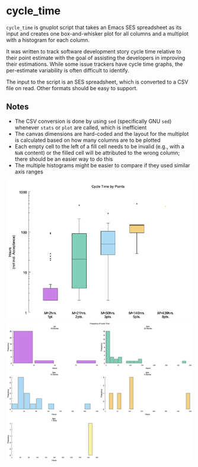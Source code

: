 cycle_time
==========

`cycle_time` is gnuplot script that takes an Emacs SES spreadsheet as its input and creates one box-and-whisker plot for all columns and a multiplot with a histogram for each column.

It was written to track software development story cycle time relative to their point estimate with the goal of assisting the developers in improving their estimations. While some issue trackers have cycle time graphs, the per-estimate variability is often difficult to identify.

The input to the script is an SES spreadsheet, which is converted to a CSV file on read. Other formats should be easy to support.

Notes
-----

- The CSV conversion is done by using `sed` (specifically GNU `sed`) whenever `stats` or `plot` are called, which is inefficient
- The canvas dimensions are hard-coded and the layout for the multiplot is calculated based on how many columns are to be plotted
- Each empty cell to the left of a fill cell needs to be invalid (e.g., with a `NaN` content) or the filled cell will be attributed to the wrong column; there should be an easier way to do this
- The multiple histograms might be easier to compare if they used similar axis ranges

![Cycle Time boxplot](cycle_time.png?raw=true "Cycle Time boxplot")
![Cycle Time histogram](cycle_time.hist.png?raw=true "Cycle Time histogram")
